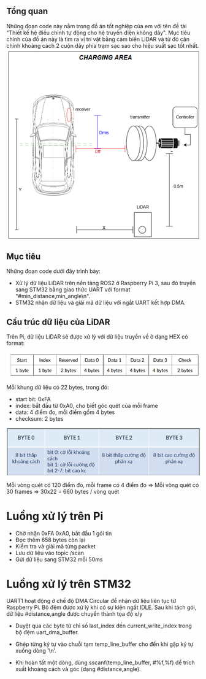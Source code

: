 ## Tổng quan
Những đoạn code này nằm trong đồ án tốt nghiệp của em với tên đề tài "Thiết kế hệ điều chỉnh tự động cho hệ truyền điện không dây". Mục tiêu chính của đồ án này là tìm ra vị trí vật bằng cảm biến LiDAR và từ đó căn chỉnh khoảng cách 2 cuộn dây phía trạm sạc sao cho hiệu suất sạc tốt nhất.
![Hệ thống trong thực tế](image.png)
## Mục tiêu
Những đoạn code dưới đây trình bày: 
- Xử lý dữ liệu LiDAR trên nền tảng ROS2 ở Raspberry Pi 3, sau đó truyền sang STM32 bằng giao thức UART với format "#min_distance,min_angle\n".
- STM32 nhận dữ liệu và giải mã dữ liệu với ngắt UART kết hợp DMA.
## Cấu trúc dữ liệu của LiDAR
Trên Pi, dữ liệu LiDAR sẽ được xử lý với dữ liệu truyền về ở dạng HEX có format:

![Dữ liệu LiDAR](image-1.png)

Mỗi khung dữ liệu có 22 bytes, trong đó:
- start bit: 0xFA
- index: bắt đầu từ 0xA0, cho biết góc quét của mỗi frame
- data: 4 điểm đo, mỗi điểm gồm 4 bytes
- checksum: 2 bytes

![Cấu trúc mỗi điểm đo](image-2.png)

Mỗi vòng quét có 120 điểm đo, mỗi frame có 4 điểm đo => Mỗi vòng quét có 30 frames => 30x22 = 660 bytes / vòng quét
# Luồng xử lý trên Pi
- Chờ nhận 0xFA 0xA0, bắt đầu 1 gói tin
- Đọc thêm 658 bytes còn lại
- Kiểm tra và giải mã từng packet
- Lưu dữ liệu vào topic /scan
- Gửi dữ liệu sang STM32 mỗi 50ms
# Luồng xử lý trên STM32
UART1 hoạt động ở chế độ DMA Circular để nhận dữ liệu liên tục từ Raspberry Pi. Bộ đệm được xử lý khi có sự kiện ngắt IDLE. Sau khi tách gói, dữ liệu #distance,angle được chuyển thành tọa độ x/y
- Duyệt qua các byte từ chỉ số last_index đến current_write_index trong bộ đệm uart_dma_buffer.
- Ghép từng ký tự vào chuỗi tạm temp_line_buffer cho đến khi gặp ký tự xuống dòng ’\n’.

- Khi hoàn tất một dòng, dùng sscanf(temp_line_buffer, #%f,%f) để trích xuất khoảng cách và góc (dạng #distance,angle).



